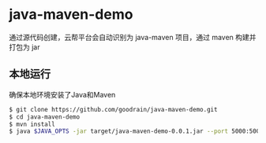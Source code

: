 # java-maven-demo

通过源代码创建，云帮平台会自动识别为 java-maven 项目，通过 maven 构建并打包为 jar

## 本地运行

确保本地环境安装了Java和Maven 

```bash
$ git clone https://github.com/goodrain/java-maven-demo.git
$ cd java-maven-demo
$ mvn install
$ java $JAVA_OPTS -jar target/java-maven-demo-0.0.1.jar --port 5000:5000 target/*.jar```
